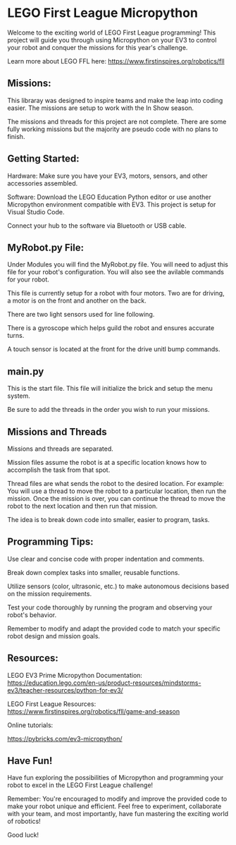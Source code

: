 
# LEGO First League Micropython

Welcome to the exciting world of LEGO First League programming! This project will guide you through using Micropython on your EV3 to control your robot and conquer the missions for this year's challenge.

Learn more about LEGO FFL here:  https://www.firstinspires.org/robotics/fll

## Missions:

This libraray was designed to inspire teams and make the leap into coding easier.  The missions are setup to work with the In Show season.

The missions and threads for this project are not complete.  There are some fully working missions but the majority are pseudo code with no plans to finish.

## Getting Started:

Hardware: Make sure you have your EV3, motors, sensors, and other accessories assembled.

Software: Download the LEGO Education Python editor or use another Micropython environment compatible with EV3. This project is setup for Visual Studio Code.

Connect your hub to the software via Bluetooth or USB cable.

## MyRobot.py File:

Under Modules you will find the MyRobot.py file.  You will need to adjust this file for your robot's configuration.  You will also see the avilable commands for your robot.

This file is currently setup for a robot with four motors.  Two are for driving, a motor is on the front and another on the back.

There are two light sensors used for line following.

There is a gyroscope which helps guild the robot and ensures accurate turns.

A touch sensor is located at the front for the drive unitl bump commands.

## main.py

This is the start file.   This file will initialize the brick and setup the menu system.

Be sure to add the threads in the order you wish to run your missions.

## Missions and Threads

Missions and threads are separated.

Mission files assume the robot is at a specific location knows how to accomplish the task from that spot.

Thread files are what sends the robot to the desired location.  For example: You will use a thread to move the robot to a particular location, then run the mission. Once the mission is over, you can continue the thread to move the robot to the next location and then run that mission.

The idea is to break down code into smaller, easier to program, tasks.

## Programming Tips:

Use clear and concise code with proper indentation and comments.

Break down complex tasks into smaller, reusable functions.

Utilize sensors (color, ultrasonic, etc.) to make autonomous decisions based on the mission requirements.

Test your code thoroughly by running the program and observing your robot's behavior.

Remember to modify and adapt the provided code to match your specific robot design and mission goals.

## Resources:

LEGO EV3 Prime Micropython Documentation: https://education.lego.com/en-us/product-resources/mindstorms-ev3/teacher-resources/python-for-ev3/

LEGO First League Resources: https://www.firstinspires.org/robotics/fll/game-and-season

Online tutorials:

https://pybricks.com/ev3-micropython/

## Have Fun!

Have fun exploring the possibilities of Micropython and programming your robot to excel in the LEGO First League challenge!

Remember: You're encouraged to modify and improve the provided code to make your robot unique and efficient. Feel free to experiment, collaborate with your team, and most importantly, have fun mastering the exciting world of robotics!

Good luck!
